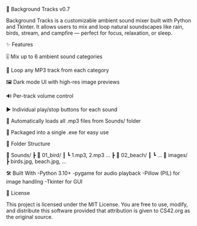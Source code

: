 🎵 Background Tracks v0.7

Background Tracks is a customizable ambient sound mixer built with Python and Tkinter. It allows users to mix and loop natural soundscapes like rain, birds, stream, and campfire — perfect for focus, relaxation, or sleep.

✨ Features

🎚 Mix up to 6 ambient sound categories

🎵 Loop any MP3 track from each category

🖼 Dark mode UI with high-res image previews

🔊 Per-track volume control

▶️ Individual play/stop buttons for each sound

📂 Automatically loads all .mp3 files from Sounds/ folder

💾 Packaged into a single .exe for easy use

📁 Folder Structure

📁 Sounds/
 ┣ 📁 01_bird/
 ┃ ┗ 1.mp3, 2.mp3 ...
 ┣ 📁 02_beach/
 ┃ ┗ ...
📁 images/
 ┣ birds.jpg, beach.jpg, ...

🛠 Built With
  -Python 3.10+
  -pygame for audio playback
  -Pillow (PIL) for image handling
  -Tkinter for GUI

📄 License

This project is licensed under the MIT License.
You are free to use, modify, and distribute this software provided that attribution is given to CS42.org as the original source.
